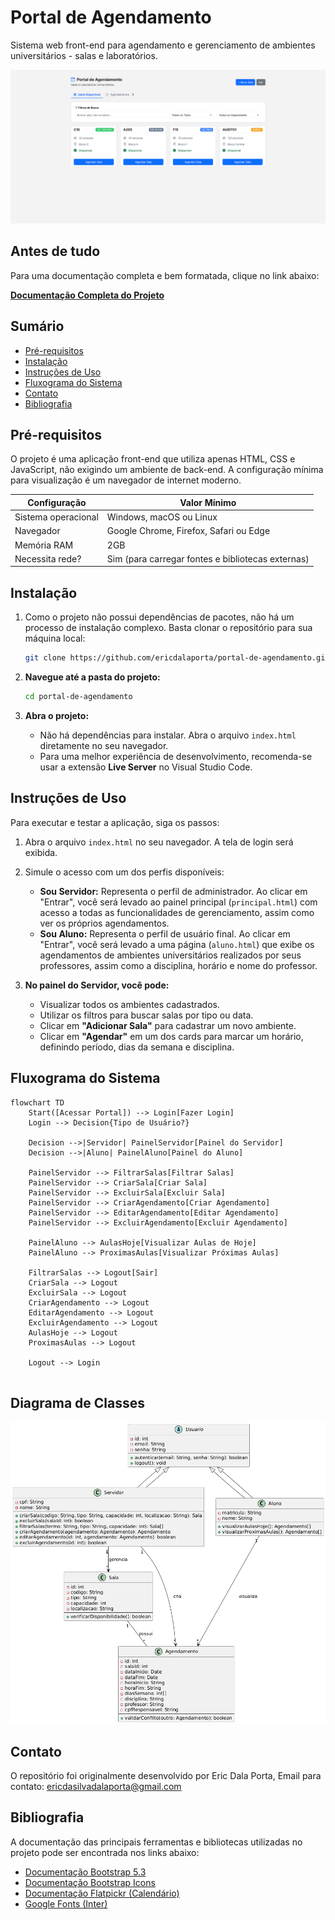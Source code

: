 # Portal de Agendamento 

Sistema web front-end para agendamento e gerenciamento de ambientes universitários - salas e laboratórios.

![PrintSalasDisponiveisECadastro](/assets/Print.png)

## Antes de tudo

Para uma documentação completa e bem formatada, clique no link abaixo:

[**Documentação Completa do Projeto**](https://ericdalaporta.github.io/portal-de-agendamento/docs/)

## Sumário

- [Pré-requisitos](#pré-requisitos)  
- [Instalação](#instalação)  
- [Instruções de Uso](#instruções-de-uso)  
- [Fluxograma do Sistema](#fluxograma-do-sistema)  
- [Contato](#contato)  
- [Bibliografia](#bibliografia)  

## Pré-requisitos

O projeto é uma aplicação front-end que utiliza apenas HTML, CSS e JavaScript, não exigindo um ambiente de back-end. A configuração mínima para visualização é um navegador de internet moderno.

| Configuração       | Valor Mínimo                               |
|-------------------|--------------------------------------------|
| Sistema operacional | Windows, macOS ou Linux                    |
| Navegador          | Google Chrome, Firefox, Safari ou Edge     |
| Memória RAM        | 2GB                                        |
| Necessita rede?    | Sim (para carregar fontes e bibliotecas externas) |

## Instalação

1.  Como o projeto não possui dependências de pacotes, não há um processo de instalação complexo. Basta clonar o repositório para sua máquina local:

    ```bash
    git clone https://github.com/ericdalaporta/portal-de-agendamento.git
    ```

2. **Navegue até a pasta do projeto:**
    ```bash
    cd portal-de-agendamento
    ```

3.  **Abra o projeto:**
    * Não há dependências para instalar. Abra o arquivo `index.html` diretamente no seu navegador.
    * Para uma melhor experiência de desenvolvimento, recomenda-se usar a extensão **Live Server** no Visual Studio Code.

## Instruções de Uso

Para executar e testar a aplicação, siga os passos:

1.  Abra o arquivo `index.html` no seu navegador. A tela de login será exibida.

2.  Simule o acesso com um dos perfis disponíveis:
    * **Sou Servidor:** Representa o perfil de administrador. Ao clicar em "Entrar", você será levado ao painel principal (`principal.html`) com acesso a todas as funcionalidades de gerenciamento, assim como ver os próprios agendamentos.
    * **Sou Aluno:** Representa o perfil de usuário final. Ao clicar em "Entrar", você será levado a uma página (`aluno.html`) que exibe os agendamentos de ambientes universitários realizados por seus professores, assim como a disciplina, horário e nome do professor.

3.  **No painel do Servidor, você pode:**
    * Visualizar todos os ambientes cadastrados.
    * Utilizar os filtros para buscar salas por tipo ou data.
    * Clicar em **"Adicionar Sala"** para cadastrar um novo ambiente.
    * Clicar em **"Agendar"** em um dos cards para marcar um horário, definindo período, dias da semana e disciplina.

## Fluxograma do Sistema
```mermaid
flowchart TD
    Start([Acessar Portal]) --> Login[Fazer Login]
    Login --> Decision{Tipo de Usuário?}
    
    Decision -->|Servidor| PainelServidor[Painel do Servidor]
    Decision -->|Aluno| PainelAluno[Painel do Aluno]
    
    PainelServidor --> FiltrarSalas[Filtrar Salas]
    PainelServidor --> CriarSala[Criar Sala]
    PainelServidor --> ExcluirSala[Excluir Sala]
    PainelServidor --> CriarAgendamento[Criar Agendamento]
    PainelServidor --> EditarAgendamento[Editar Agendamento]
    PainelServidor --> ExcluirAgendamento[Excluir Agendamento]
    
    PainelAluno --> AulasHoje[Visualizar Aulas de Hoje]
    PainelAluno --> ProximasAulas[Visualizar Próximas Aulas]
    
    FiltrarSalas --> Logout[Sair]
    CriarSala --> Logout
    ExcluirSala --> Logout
    CriarAgendamento --> Logout
    EditarAgendamento --> Logout
    ExcluirAgendamento --> Logout
    AulasHoje --> Logout
    ProximasAulas --> Logout
    
    Logout --> Login
    
```

## Diagrama de Classes

![diagrama-de-classes](/assets/diagrama-classes.png)

## Contato

O repositório foi originalmente desenvolvido por Eric Dala Porta, Email para contato: ericdasilvadalaporta@gmail.com

## Bibliografia

A documentação das principais ferramentas e bibliotecas utilizadas no projeto pode ser encontrada nos links abaixo:

- [Documentação Bootstrap 5.3](https://getbootstrap.com/docs/5.3/getting-started/introduction/)
- [Documentação Bootstrap Icons](https://icons.getbootstrap.com/) 
- [Documentação Flatpickr (Calendário)](https://flatpickr.js.org/)
- [Google Fonts (Inter)](https://fonts.google.com/specimen/Inter)
